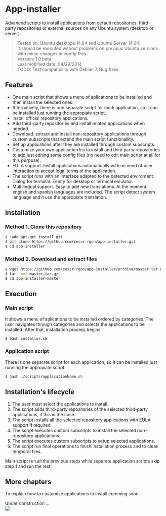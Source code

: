 App-installer
=========

Advanced scripts to install applications from default repositories, third-party repositories or external sources on any Ubuntu system (desktop or server).

> Tested on: Ubuntu desktops 14.04 and Ubuntu Server 14.04.  
> It should be executed without problems on previous Ubuntu versions with minor changes in config files.  
> Version: 1.0 beta  
> Last modified date: 04/29/2014  
> TODO: Test compatibility with Debian 7. Bug fixes.

Features
-------------
* One main script that shows a menu of aplications to be installed and then install the selected ones.
* Alternatively, there is one separate script for each application, so it can be installed just running the appropiate script.
* Install official repository applications.
* Add third-party repositories and install related applications when needed.
* Download, extract and install non-repository applications through custom subscripts that extend the main script functionallity.
* Set up applications after they are installed through custom subscripts.
* Customize your own application list to install and third party repositories to add just editing some config files (no need to edit main script at all for this purpose).
* EULA support. Install applications automatically with no need of user interaction to accept legal terms of the application.
* The script runs with an interface adapted to the detected enviroment: Dialog for terminal. Zenity for desktop or terminal emulator.
* Multilingual support. Easy to add new translations. At the moment: english and spanish languages are included. The script detect system language and it use the appropiate translation.

Installation
------------
### Method 1. Clone this repository
```bash
$ sudo apt-get install git
$ git clone https://github.com/cesar-rgon/app-installer.git
$ cd app-installer
```

### Method 2. Download and extract files
```bash
$ wget https://github.com/cesar-rgon/app-installer/archive/master.tar.gz
$ tar -xvf master.tar.gz
$ cd app-installer-master
```

Execution
---------
### Main script
It shows a menu of aplications to be installed ordered by categories. The user navigates through categories and selects the applications to be installed. After that, installation process begins.
```bash
$ bash installer.sh
```
### Application script
There is one separate script for each application, so it can be installed just running the appropiate script.
```bash
$ bash ./scripts/applicationName.sh
```

Installation's lifecycle
------------------------
1. The user must select the applications to install.
2. The script adds third-party repositories of the selected third-party applications, if this is the case.
3. The script installs all the selected repository applications with EULA support if required.
4. The script executes custom subscripts to install the selected non-repository applications.
5. The script executes custom subscripts to setup selected applications.
6. The script run final operations to finish installation process and to clean temporal files.

Main script run all the previous steps while separate application scripts skip step 1 and run the rest.


More chapters
-------------
To explain how to customize applications to install comming soon.

Under construction ...  
![][under construction]


<!-- References -->
[under construction]:http://1.bp.blogspot.com/_qgWWAMk9DLU/R0_rG8oIQWI/AAAAAAAAAdI/DjY32PC6Wu4/s200/xanderrun-tux-construction-8454.png
